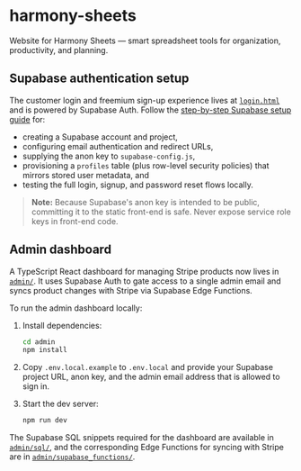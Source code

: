 # harmony-sheets
Website for Harmony Sheets — smart spreadsheet tools for organization, productivity, and planning.

## Supabase authentication setup

The customer login and freemium sign-up experience lives at [`login.html`](login.html) and is powered by Supabase Auth. Follow the [step-by-step Supabase setup guide](docs/supabase-setup.md) for:

* creating a Supabase account and project,
* configuring email authentication and redirect URLs,
* supplying the anon key to `supabase-config.js`,
* provisioning a `profiles` table (plus row-level security policies) that mirrors stored user metadata, and
* testing the full login, signup, and password reset flows locally.

> **Note:** Because Supabase's anon key is intended to be public, committing it to the static front-end is safe. Never expose service role keys in front-end code.

## Admin dashboard

A TypeScript React dashboard for managing Stripe products now lives in [`admin/`](admin/). It uses Supabase Auth to gate access to a single admin email and syncs product changes with Stripe via Supabase Edge Functions.

To run the admin dashboard locally:

1. Install dependencies:

   ```bash
   cd admin
   npm install
   ```

2. Copy `.env.local.example` to `.env.local` and provide your Supabase project URL, anon key, and the admin email address that is allowed to sign in.
3. Start the dev server:

   ```bash
   npm run dev
   ```

The Supabase SQL snippets required for the dashboard are available in [`admin/sql/`](admin/sql/), and the corresponding Edge Functions for syncing with Stripe are in [`admin/supabase_functions/`](admin/supabase_functions/).
